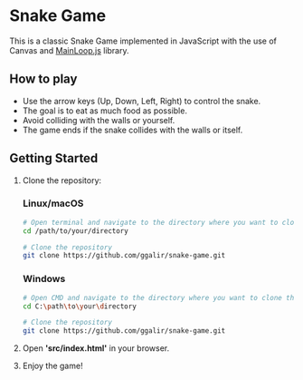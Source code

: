 # Snake Game

This is a classic Snake Game implemented in JavaScript with the use of Canvas and [MainLoop.js](https://github.com/IceCreamYou/MainLoop.js) library.

## How to play

- Use the arrow keys (Up, Down, Left, Right) to control the snake.
- The goal is to eat as much food as possible.
- Avoid colliding with the walls or yourself.
- The game ends if the snake collides with the walls or itself.

## Getting Started

1. Clone the repository:
    ### Linux/macOS
    ```bash
    # Open terminal and navigate to the directory where you want to clone the repository
    cd /path/to/your/directory

    # Clone the repository
    git clone https://github.com/ggalir/snake-game.git
    ```
    ### Windows

    ```bash
    # Open CMD and navigate to the directory where you want to clone the repository
    cd C:\path\to\your\directory

    # Clone the repository
    git clone https://github.com/ggalir/snake-game.git
    ```
2. Open **'src/index.html'** in your browser.
3. Enjoy the game!
